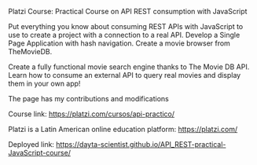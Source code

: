 Platzi Course: Practical Course on API REST consumption with JavaScript

Put everything you know about consuming REST APIs with JavaScript to use to create a project with a connection to a real API. Develop a Single Page Application with hash navigation. Create a movie browser from TheMovieDB.

Create a fully functional movie search engine thanks to The Movie DB API. Learn how to consume an external API to query real movies and display them in your own app!

The page has my contributions and modifications

Course link: https://platzi.com/cursos/api-practico/

Platzi is a Latin American online education platform: https://platzi.com/

Deployed link: https://dayta-scientist.github.io/API_REST-practical-JavaScript-course/

